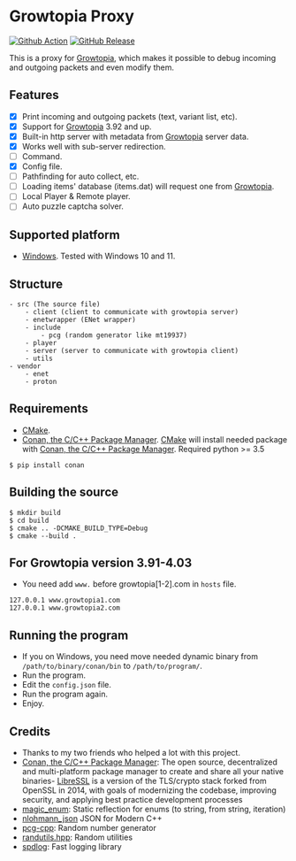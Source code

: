 # Growtopia Proxy
[![Github Action](https://img.shields.io/github/workflow/status/ZTzTopia/GTProxy/Build?logo=github&logoColor=white)](https://github.com/ZTzTopia/GTProxy/actions?query=workflow%3ABuild)
[![GitHub Release](https://img.shields.io/github/v/release/ZTzTopia/GTProxy.svg?color=orange&logo=docusign&logoColor=orange)](https://github.com/ZTzTopia/GTProxy/releases/latest) 

This is a proxy for [Growtopia](https://growtopiagame.com/), which makes it possible to debug incoming and outgoing packets and even modify them.

## Features
- [x] Print incoming and outgoing packets (text, variant list, etc).
- [x] Support for [Growtopia](https://growtopiagame.com/) 3.92 and up.
- [x] Built-in http server with metadata from [Growtopia](https://growtopiagame.com/) server data.
- [x] Works well with sub-server redirection.
- [ ] Command.
- [x] Config file.
- [ ] Pathfinding for auto collect, etc.
- [ ] Loading items' database (items.dat) will request one from [Growtopia](https://growtopiagame.com/).
- [ ] Local Player & Remote player.
- [ ] Auto puzzle captcha solver.

## Supported platform
- [Windows](https://www.microsoft.com/en-us/windows). Tested with Windows 10 and 11.

## Structure
```
- src (The source file)
    - client (client to communicate with growtopia server)
    - enetwrapper (ENet wrapper)
    - include
        - pcg (random generator like mt19937)
    - player
    - server (server to communicate with growtopia client)
    - utils
- vendor
    - enet
    - proton
```

## Requirements
- [CMake](https://cmake.org/).
- [Conan, the C/C++ Package Manager](https://conan.io). [CMake](https://cmake.org/) will install needed package with [Conan, the C/C++ Package Manager](https://conan.io/).
Required python >= 3.5
```shell
$ pip install conan
```

## Building the source
```shell
$ mkdir build
$ cd build
$ cmake .. -DCMAKE_BUILD_TYPE=Debug
$ cmake --build .
```

## For Growtopia version 3.91-4.03
- You need add `www.` before growtopia[1-2].com in `hosts` file.
```text
127.0.0.1 www.growtopia1.com
127.0.0.1 www.growtopia2.com
```

## Running the program
- If you on Windows, you need move needed dynamic binary from `/path/to/binary/conan/bin` to `/path/to/program/`.
- Run the program.
- Edit the `config.json` file.
- Run the program again.
- Enjoy.

## Credits
- Thanks to my two friends who helped a lot with this project.
- [Conan, the C/C++ Package Manager](https://conan.io/): The open source, decentralized and multi-platform package manager to create and share all your native binaries- [LibreSSL](https://www.libressl.org/) is a version of the TLS/crypto stack forked from OpenSSL in 2014, with goals of modernizing the codebase, improving security, and applying best practice development processes
- [magic_enum](https://github.com/Neargye/magic_enum): Static reflection for enums (to string, from string, iteration)
- [nlohmann_json](https://github.com/nlohmann/json) JSON for Modern C++
- [pcg-cpp](https://github.com/imneme/pcg-cpp): Random number generator
- [randutils.hpp](https://gist.github.com/imneme/540829265469e673d045): Random utilities
- [spdlog](https://github.com/gabime/spdlog): Fast logging library
